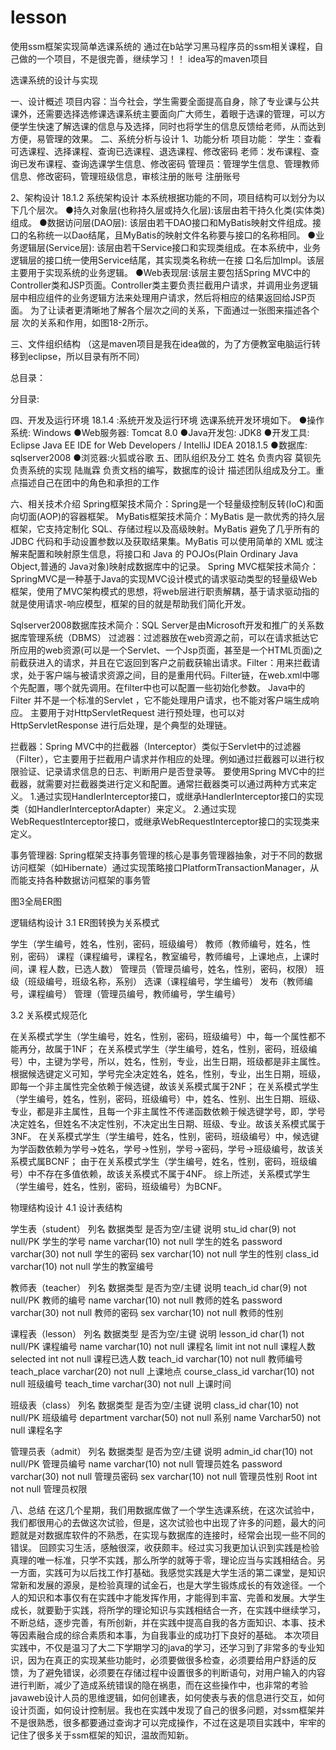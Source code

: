 # lesson
使用ssm框架实现简单选课系统的
通过在b站学习黑马程序员的ssm相关课程，自己做的一个项目，不是很完善，继续学习！！
idea写的maven项目

选课系统的设计与实现

一、设计概述
项目内容：当今社会，学生需要全面提高自身，除了专业课与公共课外，还需要选择选修课选课系统主要面向广大师生，着眼于选课的管理，可以方便学生快速了解选课的信息与及选择，同时也将学生的信息反馈给老师，从而达到方便，易管理的效果。
二、系统分析与设计
1、功能分析
项目功能：
学生：查看可选课程、选择课程、查询已选课程、退选课程、修改密码
老师：发布课程、查询已发布课程、查询选课学生信息、修改密码
管理员：管理学生信息、管理教师信息、修改密码，管理班级信息，审核注册的账号
注册账号

 
2、架构设计
18.1.2 系统架构设计
本系统根据功能的不同，项目结构可以划分为以下几个层次。
●持久对象层(也称持久层或持久化层):该层由若干持久化类(实体类)组成。
●数据访问层(DAO层): 该层由若干DAO接口和MyBatis映射文件组成。接口的名称统一以Dao结尾，且MyBatis的映射文件名称要与接口的名称相同。
●业务逻辑层(Service层): 该层由若干Service接口和实现类组成。在本系统中，业务逻辑层的接口统一使用Service结尾，其实现类名称统一在接 口名后加Impl。该层主要用于实现系统的业务逻辑。
●Web表现层:该层主要包括Spring MVC中的Controller类和JSP页面。Controller类主要负责拦截用户请求，并调用业务逻辑层中相应组件的业务逻辑方法来处理用户请求，然后将相应的结果返回给JSP页面。
为了让读者更清晰地了解各个层次之间的关系，下面通过一张图来描述各个层 次的关系和作用，如图18-2所示。
 
三、文件组织结构
（这是maven项目是我在idea做的，为了方便教室电脑运行转移到eclipse，所以目录有所不同）

总目录： 
 
分目录:
 
 
 
四、开发及运行环境
18.1.4 :系统开发及运行环境
选课系统开发环境如下。
●操作系统: Windows
●Web服务器: Tomcat 8.0
●Java开发包: JDK8
●开发工具: Eclipse Java EE IDE for Web Developers 
/ IntelliJ IDEA 2018.1.5 
●数据库: sqlserver2008
●浏览器:火狐或谷歌
五、团队组织及分工
姓名	负责内容
莫钡先	负责系统的实现
陆胤霖	负责文档的编写，数据库的设计
描述团队组成及分工。重点描述自己在团中的角色和承担的工作

六、相关技术介绍
Spring框架技术简介：Spring是一个轻量级控制反转(IoC)和面向切面(AOP)的容器框架。
MyBatis框架技术简介：MyBatis 是一款优秀的持久层框架，它支持定制化 SQL、存储过程以及高级映射。MyBatis 避免了几乎所有的 JDBC 代码和手动设置参数以及获取结果集。MyBatis 可以使用简单的 XML 或注解来配置和映射原生信息，将接口和 Java 的 POJOs(Plain Ordinary Java Object,普通的 Java对象)映射成数据库中的记录。
Spring MVC框架技术简介：SpringMVC是一种基于Java的实现MVC设计模式的请求驱动类型的轻量级Web框架，使用了MVC架构模式的思想，将web层进行职责解耦，基于请求驱动指的就是使用请求-响应模型，框架的目的就是帮助我们简化开发。

Sqlserver2008数据库技术简介：SQL Server是由Microsoft开发和推广的关系数据库管理系统（DBMS）
过滤器：过滤器放在web资源之前，可以在请求抵达它所应用的web资源(可以是一个Servlet、一个Jsp页面，甚至是一个HTML页面)之前截获进入的请求，并且在它返回到客户之前截获输出请求。Filter：用来拦截请求，处于客户端与被请求资源之间，目的是重用代码。Filter链，在web.xml中哪个先配置，哪个就先调用。在filter中也可以配置一些初始化参数。
Java中的Filter 并不是一个标准的Servlet ，它不能处理用户请求，也不能对客户端生成响应。 主要用于对HttpServletRequest 进行预处理，也可以对HttpServletResponse 进行后处理，是个典型的处理链。

拦截器：Spring MVC中的拦截器（Interceptor）类似于Servlet中的过滤器（Filter），它主要用于拦截用户请求并作相应的处理。例如通过拦截器可以进行权限验证、记录请求信息的日志、判断用户是否登录等。
要使用Spring MVC中的拦截器，就需要对拦截器类进行定义和配置。通常拦截器类可以通过两种方式来定义。
1.通过实现HandlerInterceptor接口，或继承HandlerInterceptor接口的实现类（如HandlerInterceptorAdapter）来定义。
2.通过实现WebRequestInterceptor接口，或继承WebRequestInterceptor接口的实现类来定义。

事务管理器: Spring框架支持事务管理的核心是事务管理器抽象，对于不同的数据访问框架（如Hibernate）通过实现策略接口PlatformTransactionManager，从而能支持各种数据访问框架的事务管





 
 
图3全局ER图

逻辑结构设计
3.1 ER图转换为关系模式

学生（学生编号，姓名，性别，密码，班级编号）
教师（教师编号，姓名，性别，密码）
课程（课程编号，课程名，教室编号，教师编号，上课地点，上课时间，课 
      程人数，已选人数）
管理员（管理员编号，姓名，性别，密码，权限）
班级（班级编号，班级名称，系别）
选课（课程编号，学生编号）
发布（教师编号，课程编号）
管理（管理员编号，教师编号，学生编号）



3.2 关系模式规范化

在关系模式学生（学生编号，姓名，性别，密码，班级编号）中，每一个属性都不能再分，故属于1NF；
在关系模式学生（学生编号，姓名，性别，密码，班级编号）中，主键为学号，所以，姓名，性别，专业，出生日期，班级都是非主属性。根据候选键定义可知，学号完全决定姓名，姓名，性别，专业，出生日期，班级，即每一个非主属性完全依赖于候选键，故该关系模式属于2NF；
在关系模式学生（学生编号，姓名，性别，密码，班级编号）中，姓名、性别、出生日期、班级、专业，都是非主属性，且每一个非主属性不传递函数依赖于候选键学号，即，学号决定姓名，但姓名不决定性别，不决定出生日期、班级、专业。故该关系模式属于3NF。
在关系模式学生（学生编号，姓名，性别，密码，班级编号）中，候选键为学函数依赖为学号→姓名，学号→性别，学号→密码，学号→班级编号，故该关系模式属BCNF；
由于在关系模式学生（学生编号，姓名，性别，密码，班级编号）中不存在多值依赖，故该关系模式不属于4NF。
综上所述，关系模式学生（学生编号，姓名，性别，密码，班级编号）为BCNF。








物理结构设计
4.1 设计表结构


学生表（student）
列名	数据类型	是否为空/主键	说明
stu_id	char(9)	not null/PK	学生的学号
name	varchar(10)	not null	学生的姓名
password	varchar(30)	not null	学生的密码
sex	varchar(10)	not null	学生的性别
class_id	varchar(10)	not null	学生的教室编号



教师表（teacher）
列名	数据类型	是否为空/主键	说明
teach_id	char(9)	not null/PK	教师的编号
name	varchar(10)	not null	教师的姓名
password	varchar(30)	not null	教师的密码
sex	varchar(10)	not null	教师的性别

课程表（lesson）
列名	数据类型	是否为空/主键	说明
lesson_id	char(1)	not null/PK	课程编号
name	varchar(10)	not null	课程名
limit	int	not null	课程人数
selected	int	not null	课程已选人数
teach_id	varchar(10)	not null	教师编号
teach_place	varchar(20)	not null	上课地点
course_class_id	varchar(10)	not null	班级编号
teach_time	varchar(30)	not null	上课时间

班级表（class）
列名	数据类型	是否为空/主键	说明
class_id	char(10)	not null/PK	班级编号
department	varchar(50)	not null	系别
name	Varchar50)	not null	课程名字

管理员表（admit）
列名	数据类型	是否为空/主键	说明
admin_id	char(10)	not null/PK	管理员编号
name	varchar(10)	not null	管理员姓名
password	varchar(30)	not null	管理员密码
sex	varchar(10)	not null	管理员性别
Root	int	not null	管理员权限


八、总结
在这几个星期，我们用数据库做了一个学生选课系统，在这次试验中，我们都很用心的去做这次试验，但是，这次试验也中出现了许多的问题，最大的问题就是对数据库软件的不熟悉，在实现与数据库的连接时，经常会出现一些不同的错误。
回顾实习生活，感触很深，收获颇丰。经过实习我更加认识到实践是检验真理的唯一标准，只学不实践，那么所学的就等于零，理论应当与实践相结合。另一方面，实践可为以后找工作打基础。我感觉实践是大学生活的第二课堂，是知识常新和发展的源泉，是检验真理的试金石，也是大学生锻炼成长的有效途径。一个人的知识和本事仅有在实践中才能发挥作用，才能得到丰富、完善和发展。大学生成长，就要勤于实践，将所学的理论知识与实践相结合一齐，在实践中继续学习，不断总结，逐步完善，有所创新，并在实践中提高自我的各方面知识、本事、技术等因素融合成的综合素质和本事，为自我事业的成功打下良好的基础。
本次项目实践中，不仅是温习了大二下学期学习的java的学习，还学习到了非常多的专业知识，因为在真正的实现某些功能时，必须要做很多检查，必须要给用户舒适的反馈，为了避免错误，必须要在存储过程中设置很多的判断语句，对用户输入的内容进行判断，减少了造成系统错误的隐在祸患，而在这些操作中，也非常的考验javaweb设计人员的思维逻辑，如何创建表，如何使表与表的信息进行交互，如何设计页面，如何设计控制层。我也在实践中发现了自己的很多问题，对ssm框架并不是很熟悉，很多都要通过查询才可以完成操作，不过在这是项目实践中，牢牢的记住了很多关于ssm框架的知识，温故而知新。


